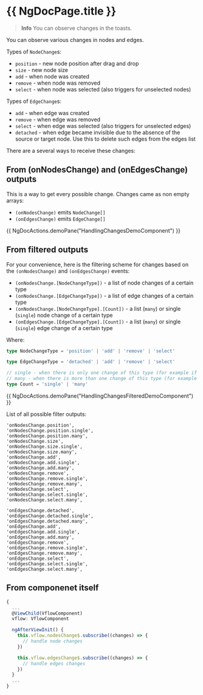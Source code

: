 # {{ NgDocPage.title }}

> **Info**
> You can observe changes in the toasts.

You can observe various changes in nodes and edges.

Types of `NodeChange`s:
- `position` - new node position after drag and drop
- `size` - new node size
- `add` - when node was created
- `remove` - when node was removed
- `select` - when node was selected (also triggers for unselected nodes)

Types of `EdgeChange`s:
- `add` - when edge was created
- `remove` - when edge was removed
- `select` - when edge was selected (also triggers for unselected edges)
- `detached` - when edge became invisible due to the absence of the source or target node. Use this to delete such edges from the edges list

There are a several ways to receive these changes:

## From (onNodesChange) and (onEdgesChange) outputs

This is a way to get every possible change. Changes came as non empty arrays:
- `(onNodesChange)` emits `NodeChange[]` 
- `(onEdgesChange)` emits `EdgeChange[]`

{{ NgDocActions.demoPane("HandlingChangesDemoComponent") }}

## From filtered outputs

For your convenience, here is the filtering scheme for changes based on the `(onNodesChange)` and `(onEdgesChange)` events:

- `(onNodesChange.[NodeChangeType])` - a list of node changes of a certain type
- `(onNodesChange.[EdgeChangeType])` - a list of edge changes of a certain type
- `(onNodesChange.[NodeChangeType].[Count])` - a list (`many`) or single (`single`) node change of a certain type
- `(onEdgesChange.[EdgeChangeType].[Count])` - a list (`many`) or single (`single`) edge change of a certain type

Where: 

```ts
type NodeChangeType = 'position' | 'add' | 'remove' | 'select'

type EdgeChangeType = 'detached' | 'add' | 'remove' | 'select'

// single - when there is only one change of this type (for example if you drag and drop some node, it's consireder as single change)
// many - when there is more than one change of this type (for example if you deleted several nodes at the same time)
type Count = 'single' | 'many'
```

{{ NgDocActions.demoPane("HandlingChangesFilteredDemoComponent") }}

List of all possible filter outputs:

```
'onNodesChange.position',
'onNodesChange.position.single',
'onNodesChange.position.many',
'onNodesChange.size',
'onNodesChange.size.single',
'onNodesChange.size.many',
'onNodesChange.add',
'onNodesChange.add.single',
'onNodesChange.add.many',
'onNodesChange.remove',
'onNodesChange.remove.single',
'onNodesChange.remove.many',
'onNodesChange.select',
'onNodesChange.select.single',
'onNodesChange.select.many',

'onEdgesChange.detached',
'onEdgesChange.detached.single',
'onEdgesChange.detached.many',
'onEdgesChange.add',
'onEdgesChange.add.single',
'onEdgesChange.add.many',
'onEdgesChange.remove',
'onEdgesChange.remove.single',
'onEdgesChange.remove.many',
'onEdgesChange.select',
'onEdgesChange.select.single',
'onEdgesChange.select.many',
```

## From componenet itself

```ts
{
  ...
  @ViewChild(VflowComponent)
  vflow: VflowComponent

  ngAfterViewInit() {
    this.vflow.nodesChange$.subscribe((changes) => {
      // handle node changes
    })

    this.vflow.edgesChange$.subscribe((changes) => {
      // handle edges changes
    })
  }
  ...
}
```


